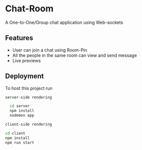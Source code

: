 
# Chat-Room

A One-to-One/Group chat application using Web-sockets


## Features

- User can join a chat using Room-Pin
- All the people in the same room can view and send message
- Live previews



## Deployment

To host this project run

```bash
server-side rendering

  cd server
  npm install
  nodemon app
```

```bash
client-side rendering 

cd client 
npm install
npm run start
```

